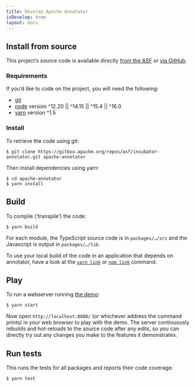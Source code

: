 ```yaml
---
title: Develop Apache Annotator
isDevelop: true
layout: docs
---
```


## Install from source

This project’s source code is available directly [from the ASF](https://gitbox.apache.org/repos/asf?p=incubator-annotator.git) or [via GitHub](https://github.com/apache/incubator-annotator).

### Requirements

If you’d like to code on the project, you will need the following:

- [git](https://git-scm.com/)
- [node](https://nodejs.org) version ^12.20 || ^14.15 || ^15.4 || ^16.0
- [yarn](https://www.yarnpkg.com/) version ^1.5

### Install

To retrieve the code using git:

``` shell
$ git clone https://gitbox.apache.org/repos/asf/incubator-annotator.git apache-annotator
```

Then install dependencies using yarn:

``` shell
$ cd apache-annotator
$ yarn install
```

## Build

To compile (‘transpile’) the code:

``` shell
$ yarn build
```

For each module, the TypeScript source code is in `packages/…/src` and the Javascript is output in `packages/…/lib`.

To use your local build of the code in an application that depends on annotator, have a look at the [`yarn link`](https://yarnpkg.com/cli/link) or [`npm link`](https://docs.npmjs.com/cli/v7/commands/npm-link) command.

## Play

To run a webserver running [the demo](https://annotator.apache.org/demo/):

``` shell
$ yarn start
```

Now open `http://localhost:8080/` (or whichever address the command prints) in your web browser to play with the demo. The server continuously rebuilds and hot-reloads to the source code after any edits, so you can directly try out any changes you make to the features it demonstrates.

## Run tests

This runs the tests for all packages and reports their code coverage:

``` shell
$ yarn test
```
